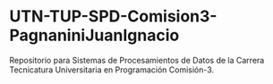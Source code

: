 # UTN-TUP-SPD-Comision3-PagnaniniJuanIgnacio
Repositorio para Sistemas de Procesamientos de Datos de la Carrera Tecnicatura Universitaria en Programación Comisión-3.

